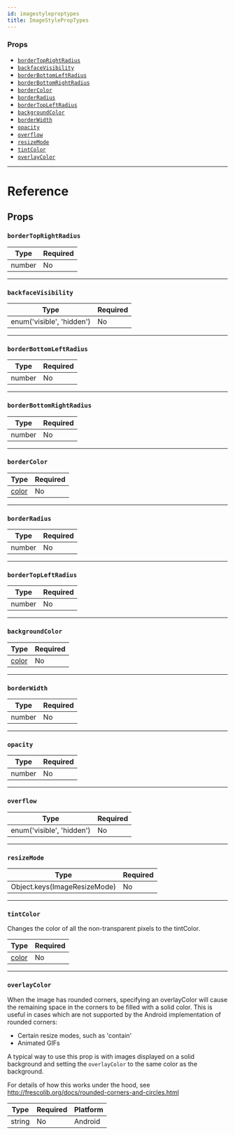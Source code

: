 ```yaml
---
id: imagestyleproptypes
title: ImageStylePropTypes
---
```

### Props

- [`borderTopRightRadius`](docs/imagestyleproptypes.html#bordertoprightradius)
- [`backfaceVisibility`](docs/imagestyleproptypes.html#backfacevisibility)
- [`borderBottomLeftRadius`](docs/imagestyleproptypes.html#borderbottomleftradius)
- [`borderBottomRightRadius`](docs/imagestyleproptypes.html#borderbottomrightradius)
- [`borderColor`](docs/imagestyleproptypes.html#bordercolor)
- [`borderRadius`](docs/imagestyleproptypes.html#borderradius)
- [`borderTopLeftRadius`](docs/imagestyleproptypes.html#bordertopleftradius)
- [`backgroundColor`](docs/imagestyleproptypes.html#backgroundcolor)
- [`borderWidth`](docs/imagestyleproptypes.html#borderwidth)
- [`opacity`](docs/imagestyleproptypes.html#opacity)
- [`overflow`](docs/imagestyleproptypes.html#overflow)
- [`resizeMode`](docs/imagestyleproptypes.html#resizemode)
- [`tintColor`](docs/imagestyleproptypes.html#tintcolor)
- [`overlayColor`](docs/imagestyleproptypes.html#overlaycolor)






---

# Reference

## Props

### `borderTopRightRadius`



| Type | Required |
| - | - |
| number | No |




---

### `backfaceVisibility`



| Type | Required |
| - | - |
| enum('visible', 'hidden') | No |




---

### `borderBottomLeftRadius`



| Type | Required |
| - | - |
| number | No |




---

### `borderBottomRightRadius`



| Type | Required |
| - | - |
| number | No |




---

### `borderColor`



| Type | Required |
| - | - |
| [color](docs/colors.html) | No |




---

### `borderRadius`



| Type | Required |
| - | - |
| number | No |




---

### `borderTopLeftRadius`



| Type | Required |
| - | - |
| number | No |




---

### `backgroundColor`



| Type | Required |
| - | - |
| [color](docs/colors.html) | No |




---

### `borderWidth`



| Type | Required |
| - | - |
| number | No |




---

### `opacity`



| Type | Required |
| - | - |
| number | No |




---

### `overflow`



| Type | Required |
| - | - |
| enum('visible', 'hidden') | No |




---

### `resizeMode`



| Type | Required |
| - | - |
| Object.keys(ImageResizeMode) | No |




---

### `tintColor`

Changes the color of all the non-transparent pixels to the tintColor.

| Type | Required |
| - | - |
| [color](docs/colors.html) | No |




---

### `overlayColor`

When the image has rounded corners, specifying an overlayColor will
cause the remaining space in the corners to be filled with a solid color.
This is useful in cases which are not supported by the Android
implementation of rounded corners:
  - Certain resize modes, such as 'contain'
  - Animated GIFs

A typical way to use this prop is with images displayed on a solid
background and setting the `overlayColor` to the same color
as the background.

For details of how this works under the hood, see
http://frescolib.org/docs/rounded-corners-and-circles.html



| Type | Required | Platform |
| - | - | - |
| string | No | Android  |






